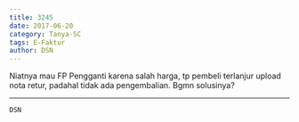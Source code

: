 ```yaml
---
title: 3245
date: 2017-06-20
category: Tanya-SC
tags: E-Faktur
author: DSN
---
```


Niatnya mau FP Pengganti karena salah harga, tp pembeli terlanjur upload nota retur, padahal tidak ada pengembalian. Bgmn solusinya?

---



`DSN`

